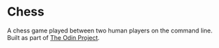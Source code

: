 # Chess

A chess game played between two human players on the command line. Built as part of [The Odin Project](http://www.theodinproject.com/ruby-programming/ruby-final-project).
